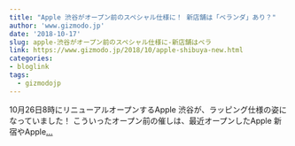 ```yaml
---
title: "Apple 渋谷がオープン前のスペシャル仕様に！ 新店舗は「ベランダ」あり？"
author: 'www.gizmodo.jp'
date: '2018-10-17'
slug: apple-渋谷がオープン前のスペシャル仕様に-新店舗はベラ
link: https://www.gizmodo.jp/2018/10/apple-shibuya-new.html
categories:
- bloglink
tags:
  - gizmodojp
---
```


10月26日8時にリニューアルオープンするApple 渋谷が、ラッピング仕様の姿になっていました！ こういったオープン前の催しは、最近オープンしたApple 新宿やApple[... <i class="fas fa-external-link-alt"></i>](https://www.gizmodo.jp/2018/10/apple-shibuya-new.html)

